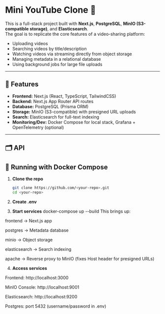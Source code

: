 # Mini YouTube Clone 🎥

This is a full-stack project built with **Next.js**, **PostgreSQL**, **MinIO (S3-compatible storage)**, and **Elasticsearch**.  
The goal is to replicate the core features of a video-sharing platform:
- Uploading videos
- Searching videos by title/description
- Watching videos via streaming directly from object storage
- Managing metadata in a relational database
- Using background jobs for large file uploads

---

## 🚀 Features

- **Frontend:** Next.js (React, TypeScript, TailwindCSS)
- **Backend:** Next.js App Router API routes
- **Database:** PostgreSQL (Prisma ORM)
- **Storage:** MinIO (S3-compatible) with presigned URL uploads
- **Search:** Elasticsearch for full-text indexing
- **Monitoring/Dev:** Docker Compose for local stack, Grafana + OpenTelemetry (optional)

---

## 🗂 API

## 🐳 Running with Docker Compose

1. **Clone the repo**
   ```bash
   git clone https://github.com/<your-repo>.git
   cd <your-repo>

2. **Create .env**

3. **Start services**
    docker-compose up --build
This brings up:

frontend → Next.js app

postgres → Metadata database

minio → Object storage

elasticsearch → Search indexing

apache → Reverse proxy to MinIO (fixes Host header for presigned URLs)

4. **Access services**

Frontend: http://localhost:3000

MinIO Console: http://localhost:9001

Elasticsearch: http://localhost:9200

Postgres: port 5432 (username/password in .env)